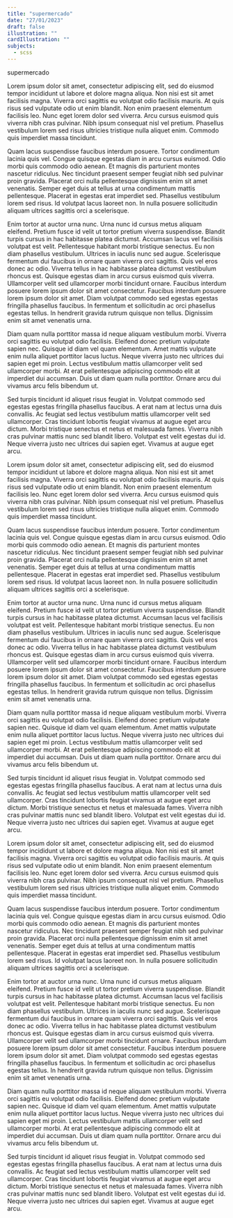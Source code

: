 ```yaml
---
title: "supermercado"
date: "27/01/2023"
draft: false
illustration: ""
cardIllustration: ""
subjects:
  - scss
---
```


supermercado

Lorem ipsum dolor sit amet, consectetur adipiscing elit, sed do eiusmod tempor incididunt ut labore et dolore magna aliqua. Non nisi est sit amet facilisis magna. Viverra orci sagittis eu volutpat odio facilisis mauris. At quis risus sed vulputate odio ut enim blandit. Non enim praesent elementum facilisis leo. Nunc eget lorem dolor sed viverra. Arcu cursus euismod quis viverra nibh cras pulvinar. Nibh ipsum consequat nisl vel pretium. Phasellus vestibulum lorem sed risus ultricies tristique nulla aliquet enim. Commodo quis imperdiet massa tincidunt.

Quam lacus suspendisse faucibus interdum posuere. Tortor condimentum lacinia quis vel. Congue quisque egestas diam in arcu cursus euismod. Odio morbi quis commodo odio aenean. Et magnis dis parturient montes nascetur ridiculus. Nec tincidunt praesent semper feugiat nibh sed pulvinar proin gravida. Placerat orci nulla pellentesque dignissim enim sit amet venenatis. Semper eget duis at tellus at urna condimentum mattis pellentesque. Placerat in egestas erat imperdiet sed. Phasellus vestibulum lorem sed risus. Id volutpat lacus laoreet non. In nulla posuere sollicitudin aliquam ultrices sagittis orci a scelerisque.

Enim tortor at auctor urna nunc. Urna nunc id cursus metus aliquam eleifend. Pretium fusce id velit ut tortor pretium viverra suspendisse. Blandit turpis cursus in hac habitasse platea dictumst. Accumsan lacus vel facilisis volutpat est velit. Pellentesque habitant morbi tristique senectus. Eu non diam phasellus vestibulum. Ultrices in iaculis nunc sed augue. Scelerisque fermentum dui faucibus in ornare quam viverra orci sagittis. Quis vel eros donec ac odio. Viverra tellus in hac habitasse platea dictumst vestibulum rhoncus est. Quisque egestas diam in arcu cursus euismod quis viverra. Ullamcorper velit sed ullamcorper morbi tincidunt ornare. Faucibus interdum posuere lorem ipsum dolor sit amet consectetur. Faucibus interdum posuere lorem ipsum dolor sit amet. Diam volutpat commodo sed egestas egestas fringilla phasellus faucibus. In fermentum et sollicitudin ac orci phasellus egestas tellus. In hendrerit gravida rutrum quisque non tellus. Dignissim enim sit amet venenatis urna.

Diam quam nulla porttitor massa id neque aliquam vestibulum morbi. Viverra orci sagittis eu volutpat odio facilisis. Eleifend donec pretium vulputate sapien nec. Quisque id diam vel quam elementum. Amet mattis vulputate enim nulla aliquet porttitor lacus luctus. Neque viverra justo nec ultrices dui sapien eget mi proin. Lectus vestibulum mattis ullamcorper velit sed ullamcorper morbi. At erat pellentesque adipiscing commodo elit at imperdiet dui accumsan. Duis ut diam quam nulla porttitor. Ornare arcu dui vivamus arcu felis bibendum ut.

Sed turpis tincidunt id aliquet risus feugiat in. Volutpat commodo sed egestas egestas fringilla phasellus faucibus. A erat nam at lectus urna duis convallis. Ac feugiat sed lectus vestibulum mattis ullamcorper velit sed ullamcorper. Cras tincidunt lobortis feugiat vivamus at augue eget arcu dictum. Morbi tristique senectus et netus et malesuada fames. Viverra nibh cras pulvinar mattis nunc sed blandit libero. Volutpat est velit egestas dui id. Neque viverra justo nec ultrices dui sapien eget. Vivamus at augue eget arcu.

Lorem ipsum dolor sit amet, consectetur adipiscing elit, sed do eiusmod tempor incididunt ut labore et dolore magna aliqua. Non nisi est sit amet facilisis magna. Viverra orci sagittis eu volutpat odio facilisis mauris. At quis risus sed vulputate odio ut enim blandit. Non enim praesent elementum facilisis leo. Nunc eget lorem dolor sed viverra. Arcu cursus euismod quis viverra nibh cras pulvinar. Nibh ipsum consequat nisl vel pretium. Phasellus vestibulum lorem sed risus ultricies tristique nulla aliquet enim. Commodo quis imperdiet massa tincidunt.

Quam lacus suspendisse faucibus interdum posuere. Tortor condimentum lacinia quis vel. Congue quisque egestas diam in arcu cursus euismod. Odio morbi quis commodo odio aenean. Et magnis dis parturient montes nascetur ridiculus. Nec tincidunt praesent semper feugiat nibh sed pulvinar proin gravida. Placerat orci nulla pellentesque dignissim enim sit amet venenatis. Semper eget duis at tellus at urna condimentum mattis pellentesque. Placerat in egestas erat imperdiet sed. Phasellus vestibulum lorem sed risus. Id volutpat lacus laoreet non. In nulla posuere sollicitudin aliquam ultrices sagittis orci a scelerisque.

Enim tortor at auctor urna nunc. Urna nunc id cursus metus aliquam eleifend. Pretium fusce id velit ut tortor pretium viverra suspendisse. Blandit turpis cursus in hac habitasse platea dictumst. Accumsan lacus vel facilisis volutpat est velit. Pellentesque habitant morbi tristique senectus. Eu non diam phasellus vestibulum. Ultrices in iaculis nunc sed augue. Scelerisque fermentum dui faucibus in ornare quam viverra orci sagittis. Quis vel eros donec ac odio. Viverra tellus in hac habitasse platea dictumst vestibulum rhoncus est. Quisque egestas diam in arcu cursus euismod quis viverra. Ullamcorper velit sed ullamcorper morbi tincidunt ornare. Faucibus interdum posuere lorem ipsum dolor sit amet consectetur. Faucibus interdum posuere lorem ipsum dolor sit amet. Diam volutpat commodo sed egestas egestas fringilla phasellus faucibus. In fermentum et sollicitudin ac orci phasellus egestas tellus. In hendrerit gravida rutrum quisque non tellus. Dignissim enim sit amet venenatis urna.

Diam quam nulla porttitor massa id neque aliquam vestibulum morbi. Viverra orci sagittis eu volutpat odio facilisis. Eleifend donec pretium vulputate sapien nec. Quisque id diam vel quam elementum. Amet mattis vulputate enim nulla aliquet porttitor lacus luctus. Neque viverra justo nec ultrices dui sapien eget mi proin. Lectus vestibulum mattis ullamcorper velit sed ullamcorper morbi. At erat pellentesque adipiscing commodo elit at imperdiet dui accumsan. Duis ut diam quam nulla porttitor. Ornare arcu dui vivamus arcu felis bibendum ut.

Sed turpis tincidunt id aliquet risus feugiat in. Volutpat commodo sed egestas egestas fringilla phasellus faucibus. A erat nam at lectus urna duis convallis. Ac feugiat sed lectus vestibulum mattis ullamcorper velit sed ullamcorper. Cras tincidunt lobortis feugiat vivamus at augue eget arcu dictum. Morbi tristique senectus et netus et malesuada fames. Viverra nibh cras pulvinar mattis nunc sed blandit libero. Volutpat est velit egestas dui id. Neque viverra justo nec ultrices dui sapien eget. Vivamus at augue eget arcu.

Lorem ipsum dolor sit amet, consectetur adipiscing elit, sed do eiusmod tempor incididunt ut labore et dolore magna aliqua. Non nisi est sit amet facilisis magna. Viverra orci sagittis eu volutpat odio facilisis mauris. At quis risus sed vulputate odio ut enim blandit. Non enim praesent elementum facilisis leo. Nunc eget lorem dolor sed viverra. Arcu cursus euismod quis viverra nibh cras pulvinar. Nibh ipsum consequat nisl vel pretium. Phasellus vestibulum lorem sed risus ultricies tristique nulla aliquet enim. Commodo quis imperdiet massa tincidunt.

Quam lacus suspendisse faucibus interdum posuere. Tortor condimentum lacinia quis vel. Congue quisque egestas diam in arcu cursus euismod. Odio morbi quis commodo odio aenean. Et magnis dis parturient montes nascetur ridiculus. Nec tincidunt praesent semper feugiat nibh sed pulvinar proin gravida. Placerat orci nulla pellentesque dignissim enim sit amet venenatis. Semper eget duis at tellus at urna condimentum mattis pellentesque. Placerat in egestas erat imperdiet sed. Phasellus vestibulum lorem sed risus. Id volutpat lacus laoreet non. In nulla posuere sollicitudin aliquam ultrices sagittis orci a scelerisque.

Enim tortor at auctor urna nunc. Urna nunc id cursus metus aliquam eleifend. Pretium fusce id velit ut tortor pretium viverra suspendisse. Blandit turpis cursus in hac habitasse platea dictumst. Accumsan lacus vel facilisis volutpat est velit. Pellentesque habitant morbi tristique senectus. Eu non diam phasellus vestibulum. Ultrices in iaculis nunc sed augue. Scelerisque fermentum dui faucibus in ornare quam viverra orci sagittis. Quis vel eros donec ac odio. Viverra tellus in hac habitasse platea dictumst vestibulum rhoncus est. Quisque egestas diam in arcu cursus euismod quis viverra. Ullamcorper velit sed ullamcorper morbi tincidunt ornare. Faucibus interdum posuere lorem ipsum dolor sit amet consectetur. Faucibus interdum posuere lorem ipsum dolor sit amet. Diam volutpat commodo sed egestas egestas fringilla phasellus faucibus. In fermentum et sollicitudin ac orci phasellus egestas tellus. In hendrerit gravida rutrum quisque non tellus. Dignissim enim sit amet venenatis urna.

Diam quam nulla porttitor massa id neque aliquam vestibulum morbi. Viverra orci sagittis eu volutpat odio facilisis. Eleifend donec pretium vulputate sapien nec. Quisque id diam vel quam elementum. Amet mattis vulputate enim nulla aliquet porttitor lacus luctus. Neque viverra justo nec ultrices dui sapien eget mi proin. Lectus vestibulum mattis ullamcorper velit sed ullamcorper morbi. At erat pellentesque adipiscing commodo elit at imperdiet dui accumsan. Duis ut diam quam nulla porttitor. Ornare arcu dui vivamus arcu felis bibendum ut.

Sed turpis tincidunt id aliquet risus feugiat in. Volutpat commodo sed egestas egestas fringilla phasellus faucibus. A erat nam at lectus urna duis convallis. Ac feugiat sed lectus vestibulum mattis ullamcorper velit sed ullamcorper. Cras tincidunt lobortis feugiat vivamus at augue eget arcu dictum. Morbi tristique senectus et netus et malesuada fames. Viverra nibh cras pulvinar mattis nunc sed blandit libero. Volutpat est velit egestas dui id. Neque viverra justo nec ultrices dui sapien eget. Vivamus at augue eget arcu.
